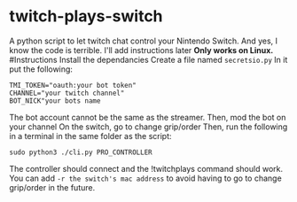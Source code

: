 # twitch-plays-switch
A python script to let twitch chat control your Nintendo Switch.
And yes, I know the code is terrible.
I'll add instructions later
**Only works on Linux.**
#Instructions
Install the dependancies
Create a file named ``secretsio.py``
In it put the following:

    TMI_TOKEN="oauth:your bot token"
    CHANNEL="your twitch channel"
    BOT_NICK"your bots name
The bot account cannot be the same as the streamer.
Then, mod the bot on your channel
On the switch, go to change grip/order
Then, run the following in a terminal in the same folder as the script:

    sudo python3 ./cli.py PRO_CONTROLLER
  The controller should connect and the !twitchplays command should work.
  You can add ``-r the switch's mac address`` to avoid having to go to change grip/order in the future.

